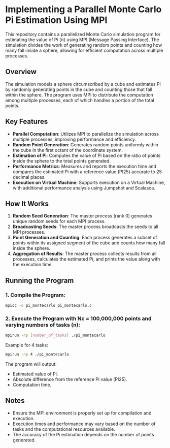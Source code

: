 # Implementing a Parallel Monte Carlo Pi Estimation Using MPI

This repository contains a parallelized Monte Carlo simulation program for estimating the value of Pi (π) using MPI (Message Passing Interface). The simulation divides the work of generating random points and counting how many fall inside a sphere, allowing for efficient computation across multiple processes.

## Overview

The simulation models a sphere circumscribed by a cube and estimates Pi by randomly generating points in the cube and counting those that fall within the sphere. The program uses MPI to distribute the computation among multiple processes, each of which handles a portion of the total points.

## Key Features

- **Parallel Computation**: Utilizes MPI to parallelize the simulation across multiple processes, improving performance and efficiency.
- **Random Point Generation**: Generates random points uniformly within the cube in the first octant of the coordinate system.
- **Estimation of Pi**: Computes the value of Pi based on the ratio of points inside the sphere to the total points generated.
- **Performance Metrics**: Measures and reports the execution time and compares the estimated Pi with a reference value (PI25) accurate to 25 decimal places.
- **Execution on Virtual Machine**: Supports execution on a Virtual Machine, with additional performance analysis using Jumpshot and Scalasca.

## How It Works

1. **Random Seed Generation**: The master process (rank 0) generates unique random seeds for each MPI process.
2. **Broadcasting Seeds**: The master process broadcasts the seeds to all MPI processes.
3. **Point Generation and Counting**: Each process generates a subset of points within its assigned segment of the cube and counts how many fall inside the sphere.
4. **Aggregation of Results**: The master process collects results from all processes, calculates the estimated Pi, and prints the value along with the execution time.

## Running the Program

### 1. Compile the Program:

```bash
mpicc -o pi_montecarlo pi_montecarlo.c
```

### 2. Execute the Program with Nc = 100,000,000 points and varying numbers of tasks (n):

```bash
mpirun -np [number_of_tasks] ./pi_montecarlo
```
Example for 4 tasks:
```bash
mpirun -np 4 ./pi_montecarlo
```
The program will output:
- Estimated value of Pi.
- Absolute difference from the reference Pi value (PI25).
- Computation time.
 
## Notes
- Ensure the MPI environment is properly set up for compilation and execution.
- Execution times and performance may vary based on the number of tasks and the computational resources available.
- The accuracy of the Pi estimation depends on the number of points generated.
